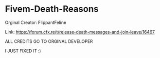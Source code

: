 # Fivem-Death-Reasons
Orginal Creator: FlippantFeline

Link: https://forum.cfx.re/t/release-death-messages-and-join-leave/16467

ALL CREDITS GO TO ORGINAL DEVELOPER

I JUST FIXED IT :)
